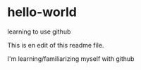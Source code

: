 # hello-world
learning to use github


This is en edit of this readme file.

I'm learning/familiarizing myself with github
